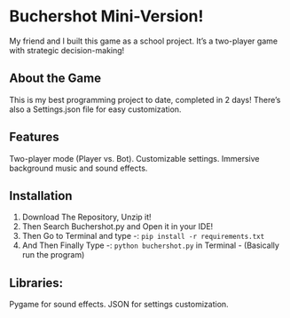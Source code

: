 # Buchershot Mini-Version!
My friend and I built this game as a school project. It’s a two-player game with strategic decision-making!

## About the Game
This is my best programming project to date, completed in 2 days!
There’s also a Settings.json file for easy customization.

## Features
Two-player mode (Player vs. Bot).
Customizable settings.
Immersive background music and sound effects.

## Installation

1. Download The Repository, Unzip it!
2. Then Search Buchershot.py and Open it in your IDE!
3. Then Go to Terminal and type -: `pip install -r requirements.txt`
4. And Then Finally Type -: `python buchershot.py` in Terminal - (Basically run the program)


## Libraries:

Pygame for sound effects.
JSON for settings customization.

